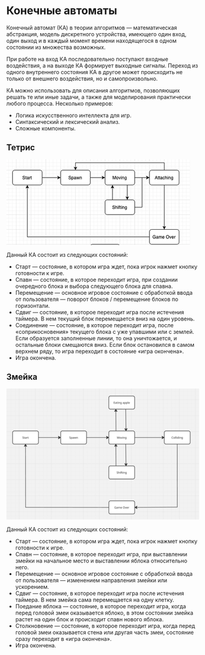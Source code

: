 # Конечные автоматы

Конечный автомат (КА) в теории алгоритмов — математическая абстракция, модель дискретного устройства, имеющего один вход, один выход и в каждый момент времени находящегося в одном состоянии из множества возможных.

При работе на вход КА последовательно поступают входные воздействия, а на выходе КА формирует выходные сигналы. Переход из одного внутреннего состояния КА в другое может происходить не только от внешнего воздействия, но и самопроизвольно.

КА можно использовать для описания алгоритмов, позволяющих решать те или иные задачи, а также для моделирования практически любого процесса. Несколько примеров:

- Логика искусственного интеллекта для игр.
- Синтаксический и лексический анализ.
- Сложные компоненты.

## Тетрис

![Конечный автомат тетриса](../misc/images/tetris-fsm.png)

Данный КА состоит из следующих состояний:

- Старт — состояние, в котором игра ждет, пока игрок нажмет кнопку готовности к игре.
- Спавн — состояние, в которое переходит игра, при создании очередного блока и выбора следующего блока для спавна.
- Перемещение — основное игровое состояние с обработкой ввода от пользователя — поворот блоков / перемещение блоков по горизонтали.
- Сдвиг — состояние, в которое переходит игра после истечения таймера. В нем текущий блок перемещается вниз на один уровень.
- Соединение — состояние, в которое переходит игра, после «соприкосновения» текущего блока с уже упавшими или с землей. Если образуется заполненные линии, то она уничтожается, и остальные блоки смещаются вниз. Если блок остановился в самом верхнем ряду, то игра переходит в состояние «игра окончена».
- Игра окончена.

## Змейка

![Конечный автомат змейки](../misc/images/snake-fsm.jpeg)

Данный КА состоит из следующих состояний:

- Старт — состояние, в котором игра ждет, пока игрок нажмет кнопку готовности к игре.
- Спавн — состояние, в которое переходит игра, при выставлении змейки на начальное место и выставлении яблока относительно него.
- Перемещение — основное игровое состояние с обработкой ввода от пользователя — изменением направления змейки или ускорением.
- Сдвиг — состояние, в которое переходит игра после истечения таймера. В нем змейка сама перемещается на одну клетку.
- Поедание яблока — состояние, в которое переходит игра, когда перед головой змеи оказывается яблоко, в этом состоянии змейка растет на один блок и происходит спавн нового яблока.
- Столкновение — состояние, в которое переходит игра, когда перед головой змеи оказывается стена или другая часть змеи, состояние сразу переходит в «игра окончена».
- Игра окончена.